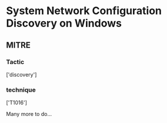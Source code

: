 # System Network Configuration Discovery on Windows

## MITRE

### Tactic
['discovery']

### technique
['T1016']

Many more to do...
